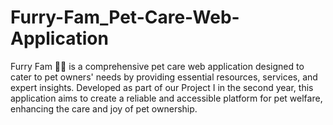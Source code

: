 # Furry-Fam_Pet-Care-Web-Application
 Furry Fam 🐾✨ is a comprehensive pet care web application designed to cater to pet owners' needs by providing essential resources, services, and expert insights. Developed as part of our Project I in the second year, this application aims to create a reliable and accessible platform for pet welfare, enhancing the care and joy of pet ownership.
